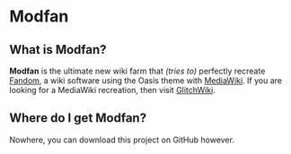 # Modfan

## What is Modfan?

**Modfan** is the ultimate new wiki farm that _(tries to)_ perfectly recreate [Fandom](https://www.fandom.com), a
wiki software using the Oasis theme with [MediaWiki](https://www.mediawiki.org). If you are looking for a
MediaWiki recreation, then visit [GlitchWiki](https://glitchwiki-html.glitch.me).

## Where do I get Modfan?

Nowhere, you can download this project on GitHub however.
